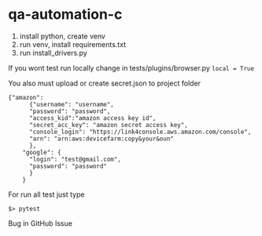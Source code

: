 # qa-automation-c

1. install python, create venv
2. run venv, install requirements.txt
3. run install_drivers.py

If you wont  test  run locally change in
tests/plugins/browser.py
```local = True```

You also must upload or create secret.json to project folder
        
    {"amazon":
          {"username": "username",
          "password": "password",
          "access_kid":"amazon access key id",
          "secret_acc_key": "amazon secret access key",
          "console_login": "https://link4console.aws.amazon.com/console",
          "arn": "arn:aws:devicefarm:copy&your&oun"
          },
        "google": {
          "login": "test@gmail.com",
          "password": "password"
          }
        }

For run all test just type

```$> pytest```

Bug in GitHub Issue